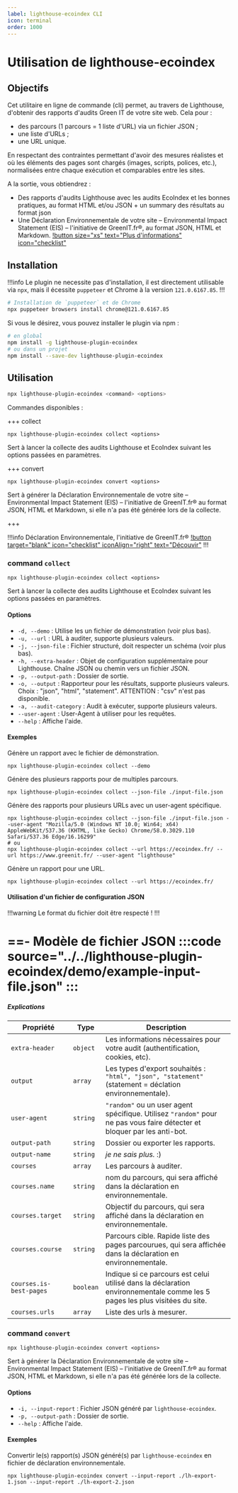 ```yaml
---
label: lighthouse-ecoindex CLI
icon: terminal
order: 1000
---
```


# Utilisation de lighthouse-ecoindex

## Objectifs

Cet utilitaire en ligne de commande (cli) permet, au travers de Lighthouse, d'obtenir des rapports d'audits Green IT de votre site web. Cela pour :

- des parcours (1 parcours = 1 liste d'URL) via un fichier JSON ;
- une liste d'URLs ;
- une URL unique.

En respectant des contraintes permettant d'avoir des mesures réalistes et où les éléments des pages sont chargés (images, scripts, polices, etc.), normalisées entre chaque exécution et comparables entre les sites.

A la sortie, vous obtiendrez :

- Des rapports d'audits Lighthouse avec les audits EcoIndex et les bonnes pratiques, au format HTML et/ou JSON + un summary des résultats au format json
- Une Déclaration Environnementale de votre site – Environmental Impact Statement (EIS) – l'initiative de GreenIT.fr®, au format JSON, HTML et Markdown.
  [!button size="xs" text="Plus d'informations" icon="checklist"](../rapport-environnemental.md)

## Installation

!!!info
Le plugin ne necessite pas d'installation, il est directement utilisable via `npx`, mais il écessite `puppeteer` et Chrome à la version `121.0.6167.85`.
!!!

```bash
# Installation de `puppeteer` et de Chrome
npx puppeteer browsers install chrome@121.0.6167.85
```

Si vous le désirez, vous pouvez installer le plugin via npm :

```bash
# en global
npm install -g lighthouse-plugin-ecoindex
# ou dans un projet
npm install --save-dev lighthouse-plugin-ecoindex
```

## Utilisation

```bash
npx lighthouse-plugin-ecoindex <command> <options>
```

Commandes disponibles :

+++ collect

`npx lighthouse-plugin-ecoindex collect <options>`

Sert à lancer la collecte des audits Lighthouse et EcoIndex suivant les options passées en paramètres.

+++ convert

`npx lighthouse-plugin-ecoindex convert <options>`

Sert à générer la Déclaration Environnementale de votre site – Environmental Impact Statement (EIS) – l'initiative de GreenIT.fr® au format JSON, HTML et Markdown, si elle n'a pas été générée lors de la collecte.

+++

!!!info Déclaration Environnementale, l'initiative de GreenIT.fr®
[!button target="blank" icon="checklist" iconAlign="right" text="Découvir"](https://declaration.greenit.fr/)
!!!

### command `collect`

`npx lighthouse-plugin-ecoindex collect <options>`

Sert à lancer la collecte des audits Lighthouse et EcoIndex suivant les options passées en paramètres.

#### Options

- `-d, --demo` : Utilise les un fichier de démonstration (voir plus bas).
- `-u, --url` : URL à auditer, supporte plusieurs valeurs.
- `-j, --json-file` : Fichier structuré, doit respecter un schéma (voir plus bas).
- `-h, --extra-header` : Objet de configuration supplémentaire pour Lighthouse. Chaîne JSON ou chemin vers un fichier JSON.
- `-p, --output-path` : Dossier de sortie.
- `-o, --output` : Rapporteur pour les résultats, supporte plusieurs valeurs. Choix : "json", "html", "statement". ATTENTION : "csv" n'est pas disponible.
- `-a, --audit-category` : Audit à exécuter, supporte plusieurs valeurs.
- `--user-agent` : User-Agent à utiliser pour les requêtes.
- `--help` : Affiche l'aide.

#### Exemples

Génère un rapport avec le fichier de démonstration.

```shell
npx lighthouse-plugin-ecoindex collect --demo
```

Génère des plusieurs rapports pour de multiples parcours.

```shell
npx lighthouse-plugin-ecoindex collect --json-file ./input-file.json
```

Génère des rapports pour plusieurs URLs avec un user-agent spécifique.

```shell
npx lighthouse-plugin-ecoindex collect --json-file ./input-file.json --user-agent "Mozilla/5.0 (Windows NT 10.0; Win64; x64) AppleWebKit/537.36 (KHTML, like Gecko) Chrome/58.0.3029.110 Safari/537.36 Edge/16.16299"
# ou
npx lighthouse-plugin-ecoindex collect --url https://ecoindex.fr/ --url https://www.greenit.fr/ --user-agent "lighthouse"
```

Génère un rapport pour une URL.

```shell
npx lighthouse-plugin-ecoindex collect --url https://ecoindex.fr/
```

#### Utilisation d'un fichier de configuration JSON

!!!warning
Le format du fichier doit être respecté !
!!!

==- Modèle de fichier JSON
:::code source="../../lighthouse-plugin-ecoindex/demo/example-input-file.json" :::
===

##### Explications

| Propriété               | Type      | Description                                                                                                                |
| ----------------------- | --------- | -------------------------------------------------------------------------------------------------------------------------- |
| `extra-header`          | `object`  | Les informations nécessaires pour votre audit (authentification, cookies, etc).                                            |
| `output`                | `array`   | Les types d'export souhaités : `"html", "json", "statement"` (statement = déclation environnementale).                     |
| `user-agent`            | `string`  | `"random"` ou un user agent spécifique. Utilisez `"random"` pour ne pas vous faire détecter et bloquer par les anti-bot.   |
| `output-path`           | `string`  | Dossier ou exporter les rapports.                                                                                          |
| `output-name`           | `string`  | _je ne sais plus._ :)                                                                                                      |
| `courses`               | `array`   | Les parcours à auditer.                                                                                                    |
| `courses.name`          | `string`  | nom du parcours, qui sera affiché dans la déclaration en environnementale.                                                 |
| `courses.target`        | `string`  | Objectif du parcours, qui sera affiché dans la déclaration en environnementale.                                            |
| `courses.course`        | `string`  | Parcours cible. Rapide liste des pages parcourues, qui sera affichée dans la déclaration en environnementale.              |
| `courses.is-best-pages` | `boolean` | Indique si ce parcours est celui utilisé dans la déclaration environnementale comme les 5 pages les plus visitées du site. |
| `courses.urls`          | `array`   | Liste des urls à mesurer.                                                                                                  |

### command `convert`

`npx lighthouse-plugin-ecoindex convert <options>`

Sert à générer la Déclaration Environnementale de votre site – Environmental Impact Statement (EIS) – l'initiative de GreenIT.fr® au format JSON, HTML et Markdown, si elle n'a pas été générée lors de la collecte.

#### Options

- `-i, --input-report` : Fichier JSON généré par `lighthouse-ecoindex`.
- `-p, --output-path` : Dossier de sortie.
- `--help` : Affiche l'aide.

#### Exemples

Convertir le(s) rapport(s) JSON généré(s) par `lighthouse-ecoindex` en fichier de déclaration environnementale.

```shell
npx lighthouse-plugin-ecoindex convert --input-report ./lh-export-1.json --input-report ./lh-export-2.json
```
